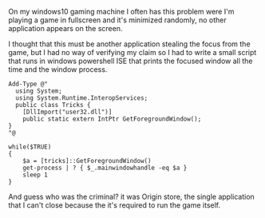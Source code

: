 
On my windows10 gaming machine I often has this problem were I'm playing a game in fullscreen and it's minimized randomly, no other application appears on the screen.

I thought that this must be another application stealing the focus from the game, but I had no way of verifying my claim so I had to write a small script that runs in windows powershell ISE that prints the focused window all the time and the window process.

```
Add-Type @"
  using System;
  using System.Runtime.InteropServices;
  public class Tricks {
    [DllImport("user32.dll")]
    public static extern IntPtr GetForegroundWindow();
}
"@

while($TRUE)
{
    $a = [tricks]::GetForegroundWindow()
    get-process | ? { $_.mainwindowhandle -eq $a }
    sleep 1
}
```

And guess who was the criminal? it was Origin store, the single application that I can't close because the it's required to run the game itself.
